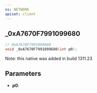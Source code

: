 ```yaml
---
ns: NETWORK
apiset: client
---
```

## _0xA7670F7991099680

```c
// 0xA7670F7991099680
void _0xA7670F7991099680(int p0);
```

Note: this native was added in build 1311.23

## Parameters
* **p0**:




